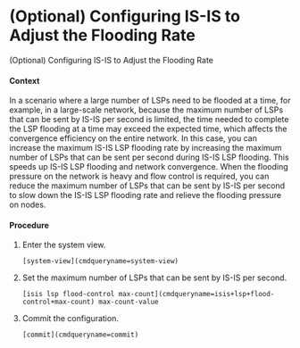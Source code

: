 (Optional) Configuring IS-IS to Adjust the Flooding Rate
========================================================

(Optional) Configuring IS-IS to Adjust the Flooding Rate

#### Context

In a scenario where a large number of LSPs need to be flooded at a time, for example, in a large-scale network, because the maximum number of LSPs that can be sent by IS-IS per second is limited, the time needed to complete the LSP flooding at a time may exceed the expected time, which affects the convergence efficiency on the entire network. In this case, you can increase the maximum IS-IS LSP flooding rate by increasing the maximum number of LSPs that can be sent per second during IS-IS LSP flooding. This speeds up IS-IS LSP flooding and network convergence. When the flooding pressure on the network is heavy and flow control is required, you can reduce the maximum number of LSPs that can be sent by IS-IS per second to slow down the IS-IS LSP flooding rate and relieve the flooding pressure on nodes.


#### Procedure

1. Enter the system view.
   
   
   ```
   [system-view](cmdqueryname=system-view)
   ```
2. Set the maximum number of LSPs that can be sent by IS-IS per second.
   
   
   ```
   [isis lsp flood-control max-count](cmdqueryname=isis+lsp+flood-control+max-count) max-count-value
   ```
3. Commit the configuration.
   
   
   ```
   [commit](cmdqueryname=commit)
   ```